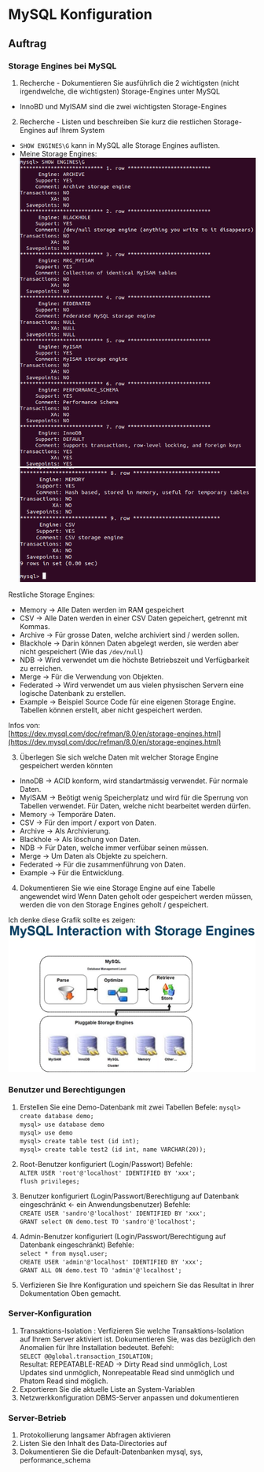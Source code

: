# MySQL Konfiguration
## Auftrag

### Storage Engines bei MySQL
1. Recherche - Dokumentieren Sie ausführlich die 2 wichtigsten (nicht irgendwelche, die wichtigsten) Storage-Engines unter MySQL
-  InnoBD und MyISAM sind die zwei wichtigsten Storage-Engines
2. Recherche - Listen und beschreiben Sie kurz die restlichen Storage-Engines auf Ihrem System
- `SHOW ENGINES\G` kann in MySQL alle Storage Engines auflisten.
- Meine Storage Engines:  
![Erste Seite - Storage Engines](storageengines1.png)  
![Zweite Seite - Storage Engines](storageengines2.png)  

Restliche Storage Engines:    
- Memory -> Alle Daten werden im RAM gespeichert
- CSV -> Alle Daten werden in einer CSV Daten gepeichert, getrennt mit Kommas.
- Archive -> Für grosse Daten, welche archiviert sind / werden sollen. 
- Blackhole -> Darin können Daten abgelegt werden, sie werden aber nicht gespeichert (Wie das `/dev/null`)
- NDB -> Wird verwendet um die höchste Betriebszeit und Verfügbarkeit zu erreichen. 
- Merge -> Für die Verwendung von Objekten.
- Federated -> Wird verwendet um aus vielen physischen Servern eine logische Datenbank zu erstellen.
- Example -> Beispiel Source Code für eine eigenen Storage Engine. Tabellen können erstellt, aber nicht gespeichert werden.  

Infos von:  
[https://dev.mysql.com/doc/refman/8.0/en/storage-engines.html](https://dev.mysql.com/doc/refman/8.0/en/storage-engines.html)  

3. Überlegen Sie sich welche Daten mit welcher Storage Engine gespeichert werden könnten
- InnoDB -> ACID konform, wird standartmässig verwendet. Für normale Daten.
- MyISAM -> Beötigt wenig Speicherplatz und wird für die Sperrung von Tabellen verwendet. Für Daten, welche nicht bearbeitet werden dürfen.
- Memory -> Temporäre Daten.
- CSV -> Für den import / export von Daten.
- Archive -> Als Archivierung.
- Blackhole -> Als löschung von Daten.
- NDB -> Für Daten, welche immer verfübar seinen müssen. 
- Merge -> Um Daten als Objekte zu speichern.
- Federated -> Für die zusammenführung von Daten.
- Example -> Für die Entwicklung.

4. Dokumentieren Sie wie eine Storage Engine auf eine Tabelle angewendet wird
Wenn Daten geholt oder gespeichert werden müssen, werden die von den Storage Engines geholt / gespeichert.

Ich denke diese Grafik sollte es zeigen:  
![Storage Engines](mysql_se.png)  

### Benutzer und Berechtigungen
1. Erstellen Sie eine Demo-Datenbank mit zwei Tabellen
Befele: 
`mysql> create database demo;`  
`mysql> use database demo`  
`mysql> use demo`  
`mysql> create table test (id int);`  
`mysql> create table test2 (id int, name VARCHAR(20));`  

2. Root-Benutzer konfiguriert (Login/Passwort)
Befehle:  
`ALTER USER 'root'@'localhost' IDENTIFIED BY 'xxx';`  
`flush privileges;`  
3. Benutzer konfiguriert (Login/Passwort/Berechtigung auf Datenbank eingeschränkt <- ein Anwendungsbenutzer)
Befehle:  
`CREATE USER 'sandro'@'localhost' IDENTIFIED BY 'xxx';`  
`GRANT select ON demo.test TO 'sandro'@'localhost';`  
4. Admin-Benutzer konfiguriert (Login/Passwort/Berechtigung auf Datenbank eingeschränkt)
Befehle:  
`select * from mysql.user;`  
`CREATE USER 'admin'@'localhost' IDENTIFIED BY 'xxx';`  
`GRANT ALL ON demo.test TO 'admin'@'localhost';`  
5. Verfizieren Sie Ihre Konfiguration und speichern Sie das Resultat in Ihrer Dokumentation
Oben gemacht.  
### Server-Konfiguration
1. Transaktions-Isolation : Verfizieren Sie welche Transaktions-Isolation auf Ihrem Server aktiviert ist. Dokumentieren Sie, was das bezüglich den Anomalien für Ihre Installation bedeutet.
Befehl:  
`SELECT @@global.transaction_ISOLATION;`  
Resultat: REPEATABLE-READ -> Dirty Read sind unmöglich, Lost Updates sind unmöglich, Nonrepeatable Read sind unmöglich und Phatom Read sind möglich.
2. Exportieren Sie die aktuelle Liste an System-Variablen
3. Netzwerkkonfiguration DBMS-Server anpassen und dokumentieren

### Server-Betrieb
1. Protokollierung langsamer Abfragen aktivieren
2. Listen Sie den Inhalt des Data-Directories auf
3. Dokumentieren Sie die Default-Datenbanken mysql, sys, performance_schema
